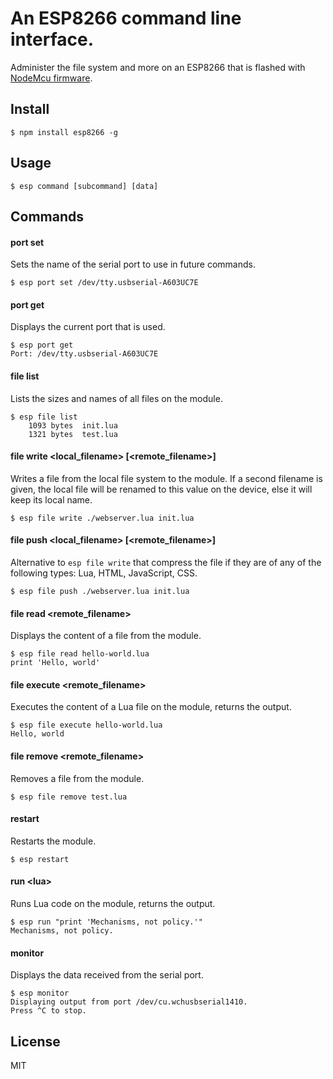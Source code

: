 # An ESP8266 command line interface.
Administer the file system and more on an ESP8266 that is flashed with [NodeMcu firmware](https://github.com/nodemcu/nodemcu-firmware).

## Install
```
$ npm install esp8266 -g
```

## Usage
```
$ esp command [subcommand] [data]
```

## Commands
#### port set
Sets the name of the serial port to use in future commands.
```
$ esp port set /dev/tty.usbserial-A603UC7E
```

#### port get
Displays the current port that is used.
```
$ esp port get
Port: /dev/tty.usbserial-A603UC7E
```

#### file list
Lists the sizes and names of all files on the module.
```
$ esp file list
    1093 bytes  init.lua
    1321 bytes  test.lua
```

#### file write &lt;local_filename> [&lt;remote_filename>]
Writes a file from the local file system to the module. If a second filename is given, the local file will be renamed to this value on the device, else it will keep its local name.
```
$ esp file write ./webserver.lua init.lua
```

#### file push &lt;local_filename> [&lt;remote_filename>]
Alternative to `esp file write` that compress the file if they are of any of the following types: Lua, HTML, JavaScript, CSS. 
```
$ esp file push ./webserver.lua init.lua
```

#### file read &lt;remote_filename>
Displays the content of a file from the module.
```
$ esp file read hello-world.lua
print 'Hello, world'
```

#### file execute &lt;remote_filename>
Executes the content of a Lua file on the module, returns the output.
```
$ esp file execute hello-world.lua
Hello, world
```

#### file remove &lt;remote_filename>
Removes a file from the module.
```
$ esp file remove test.lua
```

#### restart
Restarts the module.
```
$ esp restart
```

#### run &lt;lua>
Runs Lua code on the module, returns the output.
```
$ esp run "print 'Mechanisms, not policy.'"
Mechanisms, not policy.
```

#### monitor
Displays the data received from the serial port.
```
$ esp monitor
Displaying output from port /dev/cu.wchusbserial1410.
Press ^C to stop.
```

## License
MIT
